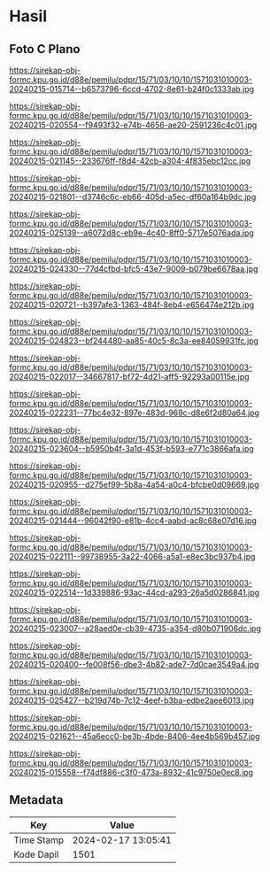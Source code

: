 # Hasil

## Foto C Plano

https://sirekap-obj-formc.kpu.go.id/d88e/pemilu/pdpr/15/71/03/10/10/1571031010003-20240215-015714--b6573796-6ccd-4702-8e61-b24f0c1333ab.jpg

https://sirekap-obj-formc.kpu.go.id/d88e/pemilu/pdpr/15/71/03/10/10/1571031010003-20240215-020554--f9493f32-e74b-4656-ae20-2591236c4c01.jpg

https://sirekap-obj-formc.kpu.go.id/d88e/pemilu/pdpr/15/71/03/10/10/1571031010003-20240215-021145--233676ff-f8d4-42cb-a304-4f835ebc12cc.jpg

https://sirekap-obj-formc.kpu.go.id/d88e/pemilu/pdpr/15/71/03/10/10/1571031010003-20240215-021801--d3746c6c-eb66-405d-a5ec-df60a164b9dc.jpg

https://sirekap-obj-formc.kpu.go.id/d88e/pemilu/pdpr/15/71/03/10/10/1571031010003-20240215-025139--a6072d8c-eb9e-4c40-8ff0-5717e5076ada.jpg

https://sirekap-obj-formc.kpu.go.id/d88e/pemilu/pdpr/15/71/03/10/10/1571031010003-20240215-024330--77d4cfbd-bfc5-43e7-9009-b079be6678aa.jpg

https://sirekap-obj-formc.kpu.go.id/d88e/pemilu/pdpr/15/71/03/10/10/1571031010003-20240215-020721--b397afe3-1363-484f-8eb4-e656474e212b.jpg

https://sirekap-obj-formc.kpu.go.id/d88e/pemilu/pdpr/15/71/03/10/10/1571031010003-20240215-024823--bf244480-aa85-40c5-8c3a-ee84059931fc.jpg

https://sirekap-obj-formc.kpu.go.id/d88e/pemilu/pdpr/15/71/03/10/10/1571031010003-20240215-022017--34667817-bf72-4d21-aff5-92293a00115e.jpg

https://sirekap-obj-formc.kpu.go.id/d88e/pemilu/pdpr/15/71/03/10/10/1571031010003-20240215-022231--77bc4e32-897e-483d-969c-d8e6f2d80a64.jpg

https://sirekap-obj-formc.kpu.go.id/d88e/pemilu/pdpr/15/71/03/10/10/1571031010003-20240215-023604--b5950b4f-3a1d-453f-b593-e771c3866afa.jpg

https://sirekap-obj-formc.kpu.go.id/d88e/pemilu/pdpr/15/71/03/10/10/1571031010003-20240215-020955--d275ef99-5b8a-4a54-a0c4-bfcbe0d09669.jpg

https://sirekap-obj-formc.kpu.go.id/d88e/pemilu/pdpr/15/71/03/10/10/1571031010003-20240215-021444--96042f90-e81b-4cc4-aabd-ac8c68e07d16.jpg

https://sirekap-obj-formc.kpu.go.id/d88e/pemilu/pdpr/15/71/03/10/10/1571031010003-20240215-022111--99738955-3a22-4066-a5a1-e8ec3bc937b4.jpg

https://sirekap-obj-formc.kpu.go.id/d88e/pemilu/pdpr/15/71/03/10/10/1571031010003-20240215-022514--1d339886-93ac-44cd-a293-26a5d0286841.jpg

https://sirekap-obj-formc.kpu.go.id/d88e/pemilu/pdpr/15/71/03/10/10/1571031010003-20240215-023007--a28aed0e-cb39-4735-a354-d80b071906dc.jpg

https://sirekap-obj-formc.kpu.go.id/d88e/pemilu/pdpr/15/71/03/10/10/1571031010003-20240215-020400--fe008f56-dbe3-4b82-ade7-7d0cae3549a4.jpg

https://sirekap-obj-formc.kpu.go.id/d88e/pemilu/pdpr/15/71/03/10/10/1571031010003-20240215-025427--b219d74b-7c12-4eef-b3ba-edbe2aee6013.jpg

https://sirekap-obj-formc.kpu.go.id/d88e/pemilu/pdpr/15/71/03/10/10/1571031010003-20240215-021621--45a6ecc0-be3b-4bde-8406-4ee4b569b457.jpg

https://sirekap-obj-formc.kpu.go.id/d88e/pemilu/pdpr/15/71/03/10/10/1571031010003-20240215-015558--f74df886-c3f0-473a-8932-41c9750e0ec8.jpg


## Metadata

| Key        | Value               |
| ---------- | ------------------- |
| Time Stamp | 2024-02-17 13:05:41 |
| Kode Dapil | 1501                |



